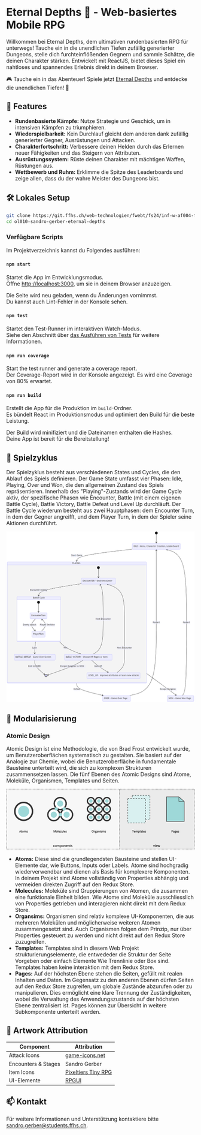 # Eternal Depths 🏰 - Web-basiertes Mobile RPG

Willkommen bei Eternal Depths, dem ultimativen rundenbasierten RPG für unterwegs! Tauche ein in die unendlichen Tiefen zufällig generierter Dungeons, stelle dich furchteinflößenden Gegnern und sammle Schätze, die deinen Charakter stärken. Entwickelt mit ReactJS, bietet dieses Spiel ein nahtloses und spannendes Erlebnis direkt in deinem Browser.

🎮 Tauche ein in das Abenteuer! Spiele jetzt [Eternal Depths](https://yungxramoz.github.io) und entdecke die unendlichen Tiefen! 🐉

## 🌟 Features

- **Rundenbasierte Kämpfe:** Nutze Strategie und Geschick, um in intensiven Kämpfen zu triumphieren.
- **Wiederspielbarkeit:** Kein Durchlauf gleicht dem anderen dank zufällig generierter Gegner, Ausrüstungen und Attacken.
- **Charakterfortschritt:** Verbessere deinen Helden durch das Erlernen neuer Fähigkeiten und das Steigern von Attributen.
- **Ausrüstungssystem:** Rüste deinen Charakter mit mächtigen Waffen, Rüstungen aus.
- **Wettbewerb und Ruhm:** Erklimme die Spitze des Leaderboards und zeige allen, dass du der wahre Meister des Dungeons bist.

## 🛠 Lokales Setup

```bash
git clone https://git.ffhs.ch/web-technologien/fwebt/fs24/inf-w-af004-fwebt-ol-sa-1-pva-fs24/projektarbeiten/ol010-sandro-gerber-eternal-depths.git
cd ol010-sandro-gerber-eternal-depths
```

### Verfügbare Scripts

Im Projektverzeichnis kannst du Folgendes ausführen:

#### `npm start`

Startet die App im Entwicklungsmodus.\
Öffne [http://localhost:3000](http://localhost:3000), um sie in deinem Browser anzuzeigen.

Die Seite wird neu geladen, wenn du Änderungen vornimmst.\
Du kannst auch Lint-Fehler in der Konsole sehen.

#### `npm test`

Startet den Test-Runner im interaktiven Watch-Modus.\
Siehe den Abschnitt über [das Ausführen von Tests](https://facebook.github.io/create-react-app/docs/running-tests) für weitere Informationen.

#### `npm run coverage`

Start the test runner and generate a coverage report.\
Der Coverage-Report wird in der Konsole angezeigt. Es wird eine Coverage von 80% erwartet.

#### `npm run build`

Erstellt die App für die Produktion im `build`-Ordner.\
Es bündelt React im Produktionsmodus und optimiert den Build für die beste Leistung.

Der Build wird minifiziert und die Dateinamen enthalten die Hashes.\
Deine App ist bereit für die Bereitstellung!

## 🔄️ Spielzyklus
Der Spielzyklus besteht aus verschiedenen States und Cycles, die den Ablauf des Spiels definieren. Der Game State umfasst vier Phasen: Idle, Playing, Over und Won, die den allgemeinen Zustand des Spiels repräsentieren. Innerhalb des "Playing"-Zustands wird der Game Cycle aktiv, der spezifische Phasen wie Encounter, Battle (mit einem eigenen Battle Cycle), Battle Victory, Battle Defeat und Level Up durchläuft. Der Battle Cycle wiederum besteht aus zwei Hauptphasen: dem Encounter Turn, in dem der Gegner angreifft, und dem Player Turn, in dem der Spieler seine Aktionen durchführt.

![Game Cycle Diagram](/docs/assets/diagrams/game-cycle.png)

## 🧩 Modularisierung
### Atomic Design
Atomic Design ist eine Methodologie, die von Brad Frost  entwickelt wurde, um Benutzeroberflächen systematisch zu gestalten. Sie basiert auf der Analogie zur Chemie, wobei die Benutzeroberfläche in fundamentale Bausteine unterteilt wird, die sich zu komplexen Strukturen zusammensetzen lassen. Die fünf Ebenen des Atomic Designs sind Atome, Moleküle, Organismen, Templates und Seiten.

![Atomic Design](/docs/assets/diagrams/atomic-design.png)

- **Atoms:** Diese sind die grundlegendsten Bausteine und stellen UI-Elemente dar, wie Buttons, Inputs oder Labels. Atome sind hochgradig wiederverwendbar und dienen als Basis für komplexere Komponenten. In deinem Projekt sind Atome vollständig von Properties abhängig und vermeiden direkten Zugriff auf den Redux Store.
- **Molecules:** Moleküle sind Gruppierungen von Atomen, die zusammen eine funktionale Einheit bilden. Wie Atome sind Moleküle ausschliesslich von Properties getrieben und interagieren nicht direkt mit dem Redux Store.
- **Organsims:** Organismen sind relativ komplexe UI-Komponenten, die aus mehreren Molekülen und möglicherweise weiteren Atomen zusammengesetzt sind. Auch Organismen folgen dem Prinzip, nur über Properties gesteuert zu werden und nicht direkt auf den Redux Store zuzugreifen.
- **Templates:** Templates sind in diesem Web Projekt strukturierungselemente, die entwededer die Struktur der Seite Vorgeben oder einfach Elemente Wie Trennlinie oder Box sind. Templates haben keine interaktion mit dem Redux Store.
- **Pages:** Auf der höchsten Ebene stehen die Seiten, gefüllt mit realen Inhalten und Daten. Im Gegensatz zu den anderen Ebenen dürfen Seiten auf den Redux Store zugreifen, um globale Zustände abzurufen oder zu manipulieren. Dies ermöglicht eine klare Trennung der Zuständigkeiten, wobei die Verwaltung des Anwendungszustands auf der höchsten Ebene zentralisiert ist.
Pages können zur Übersicht in weitere Subkomponente unterteilt werden.

## 🎨 Artwork Attribution

| Component           | Attribution         |
| ------------------- | ------------------- |
| Attack Icons        | [game-icons.net](https://game-icons.net)      |
| Encounters & Stages | Sandro Gerber       |
| Item Icons          | [Pixeltiers Tiny RPG](https://pixeltier.itch.io/pixeltiers-tiny-rpg-assets) |
| UI-Elemente         | [RPGUI](https://ronenness.github.io/RPGUI/) |



## 📫 Kontakt

Für weitere Informationen und Unterstützung kontaktiere bitte sandro.gerber@students.ffhs.ch.
